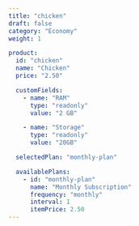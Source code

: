 ```yaml
---
title: "chicken"
draft: false
category: "Economy"
weight: 1

product:
  id: "chicken"
  name: "Chicken"
  price: "2.50"

  customFields:
    - name: "RAM"
      type: "readonly"
      value: "2 GB"

    - name: "Storage"
      type: "readonly"
      value: "20GB"

  selectedPlan: "monthly-plan"

  availablePlans:
    - id: "monthly-plan"
      name: "Monthly Subscription"
      frequency: "monthly"
      interval: 1
      itemPrice: 2.50
---
```

